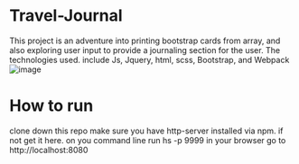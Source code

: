 # Travel-Journal

This project is an adventure into printing bootstrap cards from array, and also exploring user input to provide a journaling section for the user. The technologies used. include Js, Jquery, html, scss, Bootstrap, and Webpack
![image](src\javascripts\images\dashboard.png)
# How to run
clone down this repo
make sure you have http-server installed via npm. if not get it here.
on you command line run hs -p 9999
in your browser go to http://localhost:8080
